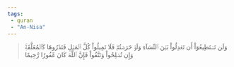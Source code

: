```yaml
---
tags: 
 - quran 
 - "An-Nisa"
---
```


> وَلَن تَسۡتَطِيعُوٓاْ أَن تَعۡدِلُواْ بَيۡنَ ٱلنِّسَآءِ وَلَوۡ حَرَصۡتُمۡۖ فَلَا تَمِيلُواْ كُلَّ ٱلۡمَيۡلِ فَتَذَرُوهَا كَٱلۡمُعَلَّقَةِۚ وَإِن تُصۡلِحُواْ وَتَتَّقُواْ فَإِنَّ ٱللَّهَ كَانَ غَفُورٗا رَّحِيمٗا
